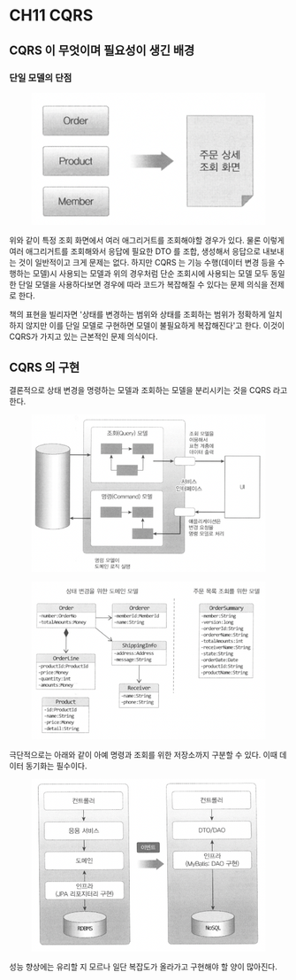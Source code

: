 # CH11 CQRS

## CQRS 이 무엇이며 필요성이 생긴 배경

### 단일 모델의 단점

<figure><img src="../../.gitbook/assets/image (3).png" alt=""><figcaption></figcaption></figure>

위와 같이 특정 조회 화면에서 여러 애그리거트를 조회해야할 경우가 있다. 물론 이렇게 여러 애그리거트를 조회해와서 응답에 필요한 DTO 를 조합, 생성해서 응답으로 내보내는 것이 일반적이고 크게 문제는 없다. 하지만 CQRS 는 기능 수행(데이터 변경 등을 수행하는 모델)시 사용되는 모델과 위의 경우처럼 단순 조회시에 사용되는 모델 모두 동일한 단일 모델을 사용하다보면 경우에 따라 코드가 복잡해질 수 있다는 문제 의식을 전제로 한다.

책의 표현을 빌리자면 '상태를 변경하는 범위와 상태를 조회하는 범위가 정확하게 일치하지 않지만 이를 단일 모델로 구현하면 모델이 불필요하게 복잡해진다'고 한다. 이것이 CQRS가 가지고 있는 근본적인 문제 의식이다.



## CQRS 의 구현

결론적으로 상태 변경을 명령하는 모델과 조회하는 모델을 분리시키는 것을 CQRS 라고 한다.

<figure><img src="../../.gitbook/assets/image (17).png" alt=""><figcaption></figcaption></figure>

<figure><img src="../../.gitbook/assets/image (16).png" alt=""><figcaption></figcaption></figure>

극단적으로는 아래와 같이 아예 명령과 조회를 위한 저장소까지 구분할 수 있다. 이때 데이터 동기화는 필수이다.

<figure><img src="../../.gitbook/assets/image (18).png" alt=""><figcaption></figcaption></figure>

성능 향상에는 유리할 지 모르나 일단 복잡도가 올라가고 구현해야 할 양이 많아진다.
